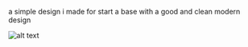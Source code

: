 a simple design i made for start a base with a good and clean modern design

![alt text](https://i.imgur.com/xLopi1r.png)
